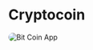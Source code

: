 # Cryptocoin
<img style="border-radius:20px" src="https://i.ibb.co/FB4dnxm/235978723-2895230280741104-1432563230906668644-n.jpg" alt="Bit Coin App" border="0">
